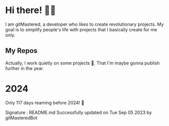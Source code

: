 
# Hi there! 🙋‍♂️
I am gitMastered, a developer who likes to create revolutionary projects.
My goal is to simplify people's life with projects that I basically create for me only.

## My Repos
Actually, I work quietly on some projects 👀. That I'm maybe gonna publish further in the year.

# 2024
Only 117 days reaming before 2024! 🙌

Signature : README.md Successfully updated on Tue Sep 05 2023 by gitMasteredBot

